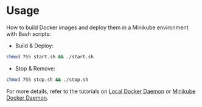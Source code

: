 # Usage

How to build Docker images and deploy them in a Minikube environment with Bash scripts:

* Build & Deploy: 
```bash
chmod 755 start.sh && ./start.sh
```

* Stop & Remove:
```bash
chmod 755 stop.sh && ./stop.sh
```

For more details, refer to the tutorials on [Local Docker Daemon](https://github.com/LamSut/Play-with-Containers/blob/main/compose/pizza/tutorial-local.md) or [Minikube Docker Daemon](https://github.com/LamSut/Play-with-Containers/blob/main/compose/pizza/tutorial-minikube.md).
